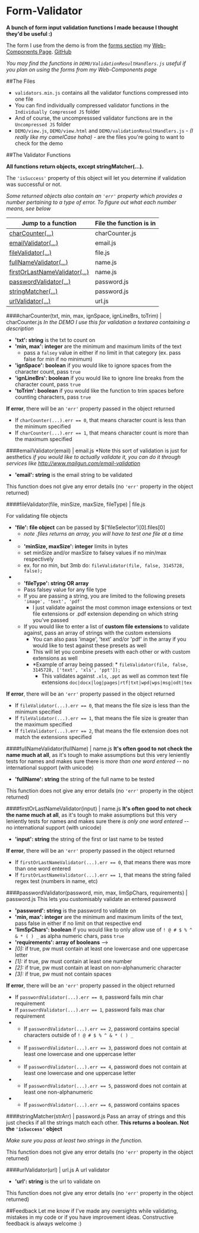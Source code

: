 # Form-Validator

**A bunch of form input validation functions I made because I thought they'd be useful :)**


The form I use from the demo is from the [forms section](http://jaypatel.co/sideSites/wc/#frms/) my [Web-Components Page](http://jaypatel.co/sideSites/wc/). [GitHub](https://github.com/sum-kcid/Web-Components)

*You may find the functions in `DEMO/ValidationResultHandlers.js` useful if you plan on using the forms from my Web-Components page*






##The Files

* `validators.min.js` contains all the validator functions compressed into one file
* You can find individually compressed validator functions in the `Individually Compressed JS` folder
* And of course, the uncompresssed validator functions are in the `Uncompressed JS` folder
* `DEMO/view.js`, `DEMO/view.html` and `DEMO/validationResultHandlers.js` - *(I really like my camelCase haha)* - are the files you're going to want to check for the demo






##The Validator Functions

**All functions return objects, except stringMatcher(...).**

The `'isSuccess'` property of this object will let you determine if validation was successful or not.

*Some returned objects also contain an `'err'` property which provides a number pertaining to a type of error. To figure out what each number means, see below*





| Jump to a function | File the function is in|
| -------------------|------------------------|
| [charCounter(...)](https://github.com/sum-kcid/Form-Validator/blob/master/README.md#charcountertxt-min-max-ignspace-ignlinebrs-totrim--charcounterjs)| charCounter.js |
| [emailValidator(...)](https://github.com/sum-kcid/Form-Validator/blob/master/README.md#emailvalidatoremail--emailjs)| email.js |
| [fileValidator(...)](https://github.com/sum-kcid/Form-Validator/blob/master/README.md#filevalidatorfile-minsize-maxsize-filetype--filejs)| file.js |
| [fullNameValidator(...)](https://github.com/sum-kcid/Form-Validator/blob/master/README.md#fullnamevalidatorfullname--namejs)| name.js |
| [firstOrLastNameValidator(...)](https://github.com/sum-kcid/Form-Validator/blob/master/README.md#firstorlastnamevalidatorinput--namejs)| name.js |
| [passwordValidator(...)](https://github.com/sum-kcid/Form-Validator/blob/master/README.md#passwordvalidatorpassword-min-max-limspchars-requirements--passwordjs)| password.js |
| [stringMatcher(...)](https://github.com/sum-kcid/Form-Validator/blob/master/README.md#stringmatcherstrarr--passwordjs)| password.js |
| [urlValidator(...)](https://github.com/sum-kcid/Form-Validator/blob/master/README.md#urlvalidatorurl--urljs)| url.js |






####charCounter(txt, min, max, ignSpace, ignLineBrs, toTrim) | charCounter.js
*In the DEMO I use this for validation a textarea containing a description*

* **'txt': string** is the txt to count on
* **'min, max': integer** are the minimum and maximum limits of the text
  * pass a `falsey` value in either if no limit in that category (ex. pass false for min if no minimum)
* **'ignSpace': boolean** if you would like to ignore spaces from the character count, pass `true`
* **'ignLineBrs': boolean** if you would like to ignore line breaks from the character count, pass `true`
* **'toTrim': boolean** if you would like the function to trim spaces before counting characters, pass `true`

**If error**, there will be an `'err'` property passed in the object returned
* If `charCounter(...).err == 0`, that means character count is less than the minimum specified
* If `charCounter(...).err == 1`, that means character count is more than the maximum specified






####emailValidator(email) | email.js
*Note this sort of validation is just for aesthetics
  *if you would like to actually validate it, you can do it through services like http://www.mailgun.com/email-validation*
* **'email': string** is the email string to be validated

This function does not give any error details (no `'err'` property in the object returned)






####fileValidator(file, minSize, maxSize, fileType) | file.js

For validating file objects

* **'file': file object** can be passed by $('fileSelector')[0].files[0]
  * *note .files returns an array, you will have to test one file at a time*
* * **'minSize, maxSize': integer** limits in bytes
  * set minSize and/or maxSize to falsey values if no min/max respectively
  * ex. for no min, but 3mb do: `fileValidator(file, false, 3145728, false);`
* * **'fileType': string OR array**
  * Pass falsey value for any file type
  * If you are passing a string, you are limited to the following presets `'image', 'text', 'pdf'`
    * I just validate against the most common image extensions or text file extensions or .pdf extension depending on which string you've passed
  * If you would like to enter a list of **custom file extensions** to validate against, pass an array of strings with the custom extensions
    * You can also pass 'image', 'text' and/or 'pdf' in the array if you would like to test against these presets as well
    * This will let you combine presets with each other or with custom extensions as well
    * *Example of array being passed: * `fileValidator(file, false, 3145728, ['text', 'xls', 'ppt']);`
      * This validates against `.xls`, `.ppt` as well as common text file extensions `doc|docx|log|pages|rtf|txt|wpd|wps|msg|odt|tex`


**If error**, there will be an `'err'` property passed in the object returned
* If `fileValidator(...).err == 0`, that means the file size is less than the minimum specified
* If `fileValidator(...).err == 1`, that means the file size is greater than the maximum specified
* If `fileValidator(...).err == 2`, that means the file extension does not match the extensions specified






####fullNameValidator(fullName) | name.js
**It's often good to not check the name much at all**, as it's tough to make assumptions but this very leniently tests for names and makes sure there is *more than one word entered* -- no international support (with unicode)
* **'fullName': string** the string of the full name to be tested

This function does not give any error details (no `'err'` property in the object returned)






####firstOrLastNameValidator(input) | name.js
**It's often good to not check the name much at all**, as it's tough to make assumptions but this very leniently tests for names and makes sure there *is only one word entered* -- no international support (with unicode)
* **'input': string** the string of the first or last name to be tested


**If error**, there will be an `'err'` property passed in the object returned
* If `firstOrLastNameValidator(...).err == 0`, that means there was more than one word entered
* If `firstOrLastNameValidator(...).err == 1`, that means the string failed regex test (numbers in name, etc)






####passwordValidator(password, min, max, limSpChars, requirements) | password.js
This lets you customisably validate an entered password

* **'password': string** is the password to validate on
* **'min, max': integer** are the minimum and maximum limits of the text, pass false in either if no limit on that respective end
* **'limSpChars': boolean** if you would like to only allow use of `! @ # $ % ^ & * ( ) _`  as alpha numeric chars, pass `true`
* **'requirements': array of booleans** -->
 * *[0]:* if true, pw must contain at least one lowercase and one uppercase letter
 * *[1]:* if true, pw must contain at least one number
 * *[2]:* if true, pw must contain at least on non-alphanumeric character
 * *[3]:* if true, pw must not contain spaces

**If error**, there will be an `'err'` property passed in the object returned
* If `passwordValidator(...).err == 0`, password fails min char requirement
* If `passwordValidator(...).err == 1`, password fails max char requirement
* * If `passwordValidator(...).err == 2`, password contains special characters outside of `! @ # $ % ^ & * ( ) _`
* * If `passwordValidator(...).err == 3`, password does not contain at least one lowercase and one uppercase letter
* * If `passwordValidator(...).err == 4`, password does not contain at least one lowercase and one uppercase letter
* * If `passwordValidator(...).err == 5`, password does not contain at least one non-alphanumeric
* * If `passwordValidator(...).err == 6`, password contains spaces






####stringMatcher(strArr) | password.js
Pass an array of strings and this just checks if all the strings match each other. **This returns a boolean. Not the `'isSuccess'` object**

*Make sure you pass at least two strings in the function.*

This function does not give any error details (no `'err'` property in the object returned)






####urlValidator(url) | url.js
A url validator
* **'url': string** is the url to validate on

This function does not give any error details (no `'err'` property in the object returned)







##Feedback
Let me know if I've made any oversights while validating, mistakes in my code or if you have improvement ideas. Constructive feedback is always welcome :)



